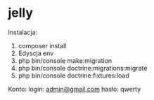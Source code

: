 # jelly

Instalacja:
1. composer install
2. Edyscja env
3. php bin/console make:migration
4. php bin/console doctrine:migrations:migrate
5. php bin/console doctrine:fixtures:load

Konto:
login: admin@gmail.com
hasło: qwerty

